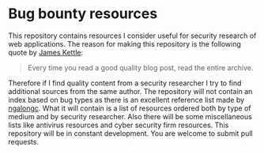 # Bug bounty resources
This repository contains resources I consider useful for security research of web applications.
The reason for making this repository is the following quote by [James Kettle](https://portswigger.net/blog/so-you-want-to-be-a-web-security-researcher):
> Every time you read a good quality blog post, read the entire archive.

Therefore if I find quality content from a security researcher I try to find additional sources from the same author.
The repository will not contain an index based on bug types as there is an excellent reference list made by [ngalongc](https://github.com/ngalongc/bug-bounty-reference).
What it will contain is a list of resources ordered both by type of medium and by security researcher.
Also there will be some miscellaneous lists like antivirus resources and cyber security firm resources.
This repository will be in constant development.
You are welcome to submit pull requests.
